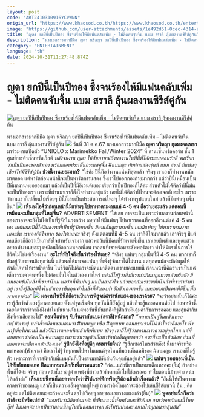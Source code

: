 ```yaml
---
layout: post
code: "ART2410310916YCVWNN"
origin_url: "https://www.khaosod.co.th/https://www.khaosod.co.th/entertainment/news_9484658"
image: "https://github.com/user-attachments/assets/1e492d51-0cec-4314-aaf8-9612414da86b"
title: "ญดา ยกปีนี้เป็นปีทอง ซึ้งจนร้องไห้มีแฟนคลับเพิ่ม - ไม่ติดคนจับจิ้น แบม สราลี ลุ้นผลงานซีรีส์คู่กัน"
description: "นางเอกสาวมากฝีมือ ญดา นริลญา ยกปีนี้เป็นปีทอง ซึ้งจนร้องไห้มีแฟนคลับเพิ่ม - ไม่ติดคนจับจิ้น แบม สราลี ลุ้นผลงานซีรีส์คู่กัน"
category: "ENTERTAINMENT"
language: "th"
date: 2024-10-31T11:27:48.874Z
---
```


# ญดา ยกปีนี้เป็นปีทอง ซึ้งจนร้องไห้มีแฟนคลับเพิ่ม - ไม่ติดคนจับจิ้น แบม สราลี ลุ้นผลงานซีรีส์คู่กัน

[![ญดา ยกปีนี้เป็นปีทอง ซึ้งจนร้องไห้มีแฟนคลับเพิ่ม - ไม่ติดคนจับจิ้น แบม สราลี ลุ้นผลงานซีรีส์คู่กัน](https://www.khaosod.co.th/wpapp/uploads/2024/10/yda.jpg "ญดา ยกปีนี้เป็นปีทอง ซึ้งจนร้องไห้มีแฟนคลับเพิ่ม - ไม่ติดคนจับจิ้น แบม สราลี ลุ้นผลงานซีรีส์คู่กัน")](https://www.khaosod.co.th/wpapp/uploads/2024/10/yda.jpg)

นางเอกสาวมากฝีมือ ญดา นริลญา ยกปีนี้เป็นปีทอง ซึ้งจนร้องไห้มีแฟนคลับเพิ่ม – ไม่ติดคนจับจิ้น แบม สราลี ลุ้นผลงานซีรีส์คู่กัน
![](https://www.khaosod.co.th/wpapp/uploads/2024/10/S__533667856_0-696x464.jpg)
วันที่ 31 ต.ค.67 นางเอกสาวมากฝีมือ **ญดา นริลญา กุลมงคลเพชร** มาร่วมงานเปิดตัว “UNIQLO x Marimekko Fall/Winter 2024” ที่ ลานเซ็นทรัลคอร์ท ชั้น 1 ศูนย์การค้าเซ็นทรัลเวิลด์ _หลังจบงาน ญดา ให้สัมภาษณ์ถึงผลงานในปีนี้ที่ได้กระแสตอบรับดี จนเรียกว่าเป็นปีทองของตัวเอง พร้อมตอบประเด็นกระแสคู่จิ้น #แบมญะ กับนักแสดงรุ่นพี่ แบม สราลี ที่แฟนๆ เชียร์ให้มีซีรีส์คู่กัน_
**ช่วงนี้งานเยอะมาก?** “ใช่ค่ะ ปีนี้ถือว่างานแน่นที่สุดแล้ว จริงๆ เราเองก็ทำงานหนักมาตลอด แต่พาร์ตก่อนหน้านี้จะเป็นพาร์ตการแสดง ซึ่งเราไปออกกองถ่ายมากกว่า แต่ว่าปีนี้เหมือนเป็นปีที่ผลงานทยอยออกมา แล้วก็เป็นปีที่มีอีเวนต์เยอะ เรียกว่าเป็นปีทองก็ได้ค่ะ ส่วนตัวไม่ได้คิดว่าปีนี้มันจะเป็นปีของเรา เพราะที่ผ่านมาเราก็ตั้งใจทำงานอยู่แล้ว เลยไม่ได้คิดว่าปีไหนจะต้องเจอกับอะไร เพราะว่างานเราก็เปลี่ยนไปเรื่อยๆ ปีนี้ก็เลยเป็นประสบการณ์ใหม่ๆ ได้ทำงานรูปแบบใหม่ แล้วก็มีแฟนๆ เพิ่มขึ้น”
![](https://www.khaosod.co.th/wpapp/uploads/2024/10/S__533667861_0.jpg)
**เห็นลงไอจีว่าก่อนหน้านี้มีแฟนๆ ไปหาเราตามงานแค่ 4-5 คน ถือว่าเยอะแล้ว แต่ตอนนี้เหมือนจะเป็นกลุ่มที่ใหญ่ขึ้น?**
ADVERTISEMENT
“ใช่เลย อาจจะเป็นเพราะว่าผลงานก่อนหน้านี้ของเราอาจจะยังไม่ได้เป็นที่รู้จักในวงกว้าง เลยทำให้มีแฟนๆ ไปหาเราตอนที่ออกอีเวนต์แค่ 4-5 คนเอง _แต่พอมาปีนี้ได้มีผลงานที่เป็นที่รู้จักมากขึ้น มีคนเอ็นดูเรามากขึ้น เลยมีแฟนๆ ไปหาเราตามงานเยอะขึ้น เราเองก็ดีใจมาก ร้องไห้เลยค่ะ_ จริงๆ ตั้งแต่ตอนที่มี 4-5 คน เราก็ดีใจมากแล้ว
เอาจริงๆ มีแค่คนเดียวก็ถือว่าเป็นกำลังใจสำหรับเรามาก แล้วพอวันนี้มีคนที่รักเราเพิ่มขึ้น เราเลยมีพลังและพูดแต่ว่าอยากทำงานเยอะๆ เหมือนได้ออกมาเจอเพื่อน เจอคนที่เขาพร้อมจะซัพพอร์ตเรา ทำให้มีแรงในการใช้ชีวิตไม่ใช่แค่เรื่องงาน”
**อะไรที่ทัชใจถึงขั้นว่าร้องไห้เลย?** “จริงๆ แฟนๆ กลุ่มนั้นที่มี 4-5 คน พวกเขาก็ยังอยู่กับเราจนถึงทุกวันนี้ แล้วพอได้มาเจอแฟนๆ ที่เพิ่งรู้จักเราได้ไม่นาน แต่ทุกคนมักจะมีคำพูดให้กำลังใจทำให้เราน้ำตารื้น ในชีวิตก็ไม่คิดว่าจะมีคนมาติดตามเราเยอะแบบนี้ ก่อนหน้านี้คิดว่าเราเป็นแค่เด็กธรรมดาคนหนึ่ง ไม่ค่อยมั่นใจในตัวเองเท่าไหร่
_แล้วก็ไม่รู้ว่าสิ่งที่เราทำมันมาถูกทางแล้วหรือยัง มีคนยอมรับในสิ่งที่เราทำไหม พอวันนี้มีแฟนๆ มาเป็นกำลังใจ แล้วบอกกับเราว่าเห็นในสิ่งที่เรากำลังทำอยู่ เรายิ่งรู้สึกภูมิใจในตัวเอง เห็นคุณค่าในสิ่งที่ตัวเองทำ รักตัวเองมากขึ้น และอยากเป็นคนที่ดีขึ้นเพื่อพวกเขาด้วย”_
![](https://www.khaosod.co.th/wpapp/uploads/2024/10/S__533667858_0.jpg)
**ผลงานในปีนี้ก็ถือว่าเป็นการพิสูจน์คำว่านักแสดงของเราด้วย?** “จะว่าอย่างนั้นก็ได้ค่ะ เรารู้สึกว่าตัวเองสู้มาตลอดเลย ตั้งแต่จุดเริ่มต้น ทุกวันนี้ก็ยังสู้อยู่ แล้วก็จะสู้และอดทนต่อไป ก่อนหน้านี้เคยคิดว่ากว่าจะถึงฝั่งทำไมมันนานจัง แต่พอวันนี้มันมาถึงก็รู้สึกว่ามันคุ้มค่ากับการรอคอย และคุ้มค่ากับสิ่งที่เราเสียสละไป”
**ตอนนี้แฟนๆ จับจิ้นเรากับแบม(สราลี)หนักมาก?** _“กลายเป็นคู่จิ้นแล้วเหรอคะ(หัวเราะ) แล้วก็จะมีคนชอบถามว่า #แบมญะ หรือ #ญะแบม ตอนแรกเราก็ไม่เข้าใจว่าคืออะไร พึ่งมารู้เมื่อไม่นานนี้ แล้วก็มีการตกลงกันแล้วกับพี่แบม จริงๆ เราก็ไม่รู้ว่าสถานะเราควรอยู่จุดไหน แต่พี่แบมบอกว่าต้องเป็น #แบมญะ เพราะว่าเราดูตัวเล็กน่ารักน่าเอ็นดูมากกว่า ควรที่จะเป็นตัวน้อย ส่วนพี่แบมเขาจะเป็นคนปกป้องเอง”_
**รู้สึกยังไงที่อยู่ดีๆ คนมาจับจิ้น?** “รู้สึกเซอร์ไพรส์ว่าเอ๊ะ! นี่เผาจริงหรือเผาหลอก(หัวเราะ) คือเราไม่รู้ว่าทุกคนไปหาโมเมนต์จุดไหนที่มองเห็นเคมีของ #แบมญะ เราเองก็ไม่รู้ตัว เพราะการที่เราสนิทกับพี่แบมมันก็เป็นธรรมชาติที่เล่นกันคุยกันอยู่แล้ว”
![](https://www.khaosod.co.th/wpapp/uploads/2024/10/S__533667871_0.jpg)
**แฟนๆ ชอบตอนที่เป็นไอ้ทัยกับหมอเกศ ฟีลแบบหมาเด็กกับพี่สาวคนสวย?** “อ๋อ…แล้วนี่เราเป็นหมาเด็กเหรอคะ(ยิ้ม) ถ้าอย่างนั้นก็ได้ค่ะ จริงๆ ก่อนหน้านี้เราอยู่ตำแหน่งพี่สาวแล้วมีหมาเด็กไม่ใช่เหรอคะ ทำไมตอนนี้ย้ายตำแหน่งให้แล้วล่ะ”
**เห็นแบบนี้คนก็เลยคาดหวังว่าซีรีส์แซฟฟิกหรือยูริต้องเข้าสักเรื่องแล้ว?** “อันนี้ให้เป็นความคาดหวังของคนดู แล้วก็เป็นความเอ็นดูจากผู้ใหญ่ ถามว่าติดไหมถ้าจะต้องไปเล่นซีรีส์แนวนี้ อืม…คิดอยู่ค่ะ แต่ไม่ติดเลยนะคะถ้าคนจะจิ้นต่อไปเรื่อยๆ ขายของเลยวางแผงแล้ว(ยิ้ม)”
![](https://www.khaosod.co.th/wpapp/uploads/2024/10/S__533667868_0.jpg)
**พูดอย่างนี้หรือว่ากำลังจะมีหรือเปล่า?** _“ยอมรับว่ามีติดต่อมาค่ะ ที่เป็นแนวนี้ทั้งหนังและซีรีส์เลย ถามว่าคบกับคนนี้ไหม อุ๊ย! ไม่บอกค่ะ เอาเป็นว่าตอนนี้อยู่ในขั้นตอนการคุย ยังไม่รับปากค่ะ อยากให้ทุกคนรอลุ้นกัน”_